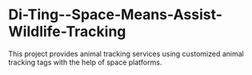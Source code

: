 # Di-Ting--Space-Means-Assist-Wildlife-Tracking
This project provides animal tracking services using customized animal tracking tags with the help of space platforms.
